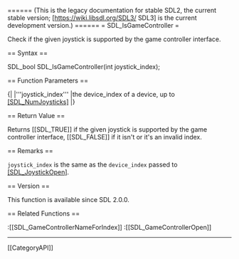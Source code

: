 ====== (This is the legacy documentation for stable SDL2, the current stable version; [https://wiki.libsdl.org/SDL3/ SDL3] is the current development version.) ======
= SDL_IsGameController =

Check if the given joystick is supported by the game controller interface.

== Syntax ==

<syntaxhighlight lang='c'>
SDL_bool SDL_IsGameController(int joystick_index);
</syntaxhighlight>

== Function Parameters ==

{|
|'''joystick_index'''
|the device_index of a device, up to [[SDL_NumJoysticks]]()
|}

== Return Value ==

Returns [[SDL_TRUE]] if the given joystick is supported by the game
controller interface, [[SDL_FALSE]] if it isn't or it's an invalid index.

== Remarks ==

<code>joystick_index</code> is the same as the <code>device_index</code>
passed to [[SDL_JoystickOpen]]().

== Version ==

This function is available since SDL 2.0.0.

== Related Functions ==

:[[SDL_GameControllerNameForIndex]]
:[[SDL_GameControllerOpen]]

----
[[CategoryAPI]]


